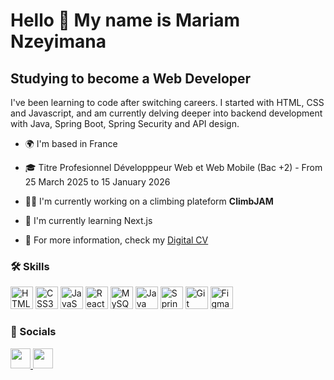 # Hello 👋 My name is Mariam Nzeyimana

## Studying to become a Web Developer

I've been learning to code after switching careers. I started with HTML, CSS and Javascript, and am currently delving deeper into backend development with Java, Spring Boot, Spring Security and API design.


* 🌍  I'm based in France

* 🎓  Titre Profesionnel Développpeur Web et Web Mobile (Bac +2) - From 25 March 2025 to 15 January 2026

* 👩‍💻  I'm currently working on a climbing plateform **ClimbJAM**

* 🧠  I'm currently learning Next.js

* 💬  For more information, check my [Digital CV](https://mariamnze.github.io/cv/) 


### 🛠️ Skills 
<p align="left">
<img src="https://raw.githubusercontent.com/danielcranney/readme-generator/main/public/icons/skills/html5-colored.svg" width="36" height="36" alt="HTML5"/>
<img src="https://raw.githubusercontent.com/danielcranney/readme-generator/main/public/icons/skills/css3-colored.svg" width="36" height="36" alt="CSS3"/>
<img src="https://raw.githubusercontent.com/danielcranney/readme-generator/main/public/icons/skills/javascript-colored.svg" width="36" height="36" alt="JavaScript"/>

<img src="https://raw.githubusercontent.com/danielcranney/readme-generator/main/public/icons/skills/react-colored.svg" width="36" height="36" alt="React"/>
<img src="https://raw.githubusercontent.com/danielcranney/readme-generator/main/public/icons/skills/mysql-colored.svg" width="36" height="36" alt="MySQL"/>
<img src="https://raw.githubusercontent.com/danielcranney/readme-generator/main/public/icons/skills/java-colored.svg" width="36" height="36" alt="Java"/>

<img src="https://raw.githubusercontent.com/danielcranney/readme-generator/main/public/icons/skills/springboot-colored.svg" width="36" height="36" alt="Spring Boot"/>  
<img src="https://raw.githubusercontent.com/danielcranney/readme-generator/main/public/icons/skills/git-colored.svg" width="36" height="36" alt="Git"/>
<img src="https://raw.githubusercontent.com/danielcranney/readme-generator/main/public/icons/skills/figma-colored.svg" width="36" height="36" alt="Figma"/></p>

<!-- Other skills
TypeScript:
<img src="https://raw.githubusercontent.com/danielcranney/readme-generator/main/public/icons/skills/typescript-colored.svg" width="36" height="36" alt="TypeScript"/>
Vite:
<img src="https://raw.githubusercontent.com/danielcranney/readme-generator/main/public/icons/skills/vite-colored.svg" width="36" height="36" alt="Vite" title="Vite"/>
-->                  

### 🔗 Socials
                  
<p align="left"> <a href="https://www.github.com/MariamNze" target="_blank" rel="noreferrer"> <picture> <source media="(prefers-color-scheme: dark)" srcset="https://raw.githubusercontent.com/danielcranney/readme-generator/main/public/icons/socials/github-dark.svg"/> <source media="(prefers-color-scheme: light)" srcset="https://raw.githubusercontent.com/danielcranney/readme-generator/main/public/icons/socials/github.svg"/> <img src="https://raw.githubusercontent.com/danielcranney/readme-generator/main/public/icons/socials/github.svg" width="32" height="32"/> </picture> </a>
<a href="https://www.linkedin.com/in/mariam-nzeyimana" target="_blank" rel="noreferrer"> <picture> <source media="(prefers-color-scheme: dark)" srcset="https://raw.githubusercontent.com/danielcranney/readme-generator/main/public/icons/socials/linkedin-dark.svg"/> <source media="(prefers-color-scheme: light)" srcset="https://raw.githubusercontent.com/danielcranney/readme-generator/main/public/icons/socials/linkedin.svg"/> <img src="https://raw.githubusercontent.com/danielcranney/readme-generator/main/public/icons/socials/linkedin.svg" width="32" height="32"/> </picture> </a></p>
&nbsp;

<!--
# Formation Développpeur Web et Web Mobile du 25 mars 2025 au 15 janvier 2026

Durant ma formation, je vais acquérir des compétences en développement
front-end et back-end.  
L'accent sera mis sur la conception d'interfaces utilisateur, la gestion de
bases de données, ainsi que la mise en œuvre de solutions de sécurité et de
référencement web (SEO).

## 📄 Projets

Liste des projets réalisés durant ma formation [DWWM](https://gretaformation.ac-orleans-tours.fr/formation/titre-professionnel-developpeur-web-et-web-mobile) à [MAME](https://mame-tours.com/).

## Figma - Projet VisioTech 🎨🎬 (Mai 2025)
![Figma](https://img.shields.io/badge/Figma-F24E1E?style=flat&logo=figma&logoColor=white)

**Objectif** : Réaliser la maquette pour notre projet [VisioTech](https://www.figma.com/design/sSM8OPuiDKpTGubUSrxOjj/Visiotech?m=auto&t=xptstndFuxVvH3N4-6).

**Description** : Créer les différents composants et toutes les pages de notre projet.

## JavaScript & Katas 💡🧠 (Mai 2025)
![GitHub](https://img.shields.io/badge/GitHub-121011?style=flat&logo=github&logoColor=white)
![JavaScript](https://img.shields.io/badge/JavaScript-F7DF1E?style=flat&logo=javascript&logoColor=000)

**Objectif** : Apprendre les bases de JavaScript.

**Description** : Résoudre des Katas, s'exercer sur des fonctions JS (fundamentals, array, string, array functions, object) et manipuler le DOM.

## Maquettes ✍️🎨 (Avril 2025)
![Figma](https://img.shields.io/badge/Figma-F24E1E?style=flat&logo=figma&logoColor=white)

**Objectif** : Apprendre les bases de Figma.

**Description** : Réaliser des petits wireframes et maquettes.

## Algorithmique 🧠💻 (Avril 2025)
![GitHub](https://img.shields.io/badge/GitHub-121011?style=flat&logo=github&logoColor=white)
![JavaScript](https://img.shields.io/badge/JavaScript-F7DF1E?style=flat&logo=javascript&logoColor=000)

**Objectif** : Apprendre les bases de l'algorithmique.

**Description** : Réaliser des petits programmes en pseudo-code / JavaScript.

## CV numérique 💻📄 (Avril 2025)
![GitHub](https://img.shields.io/badge/GitHub-121011?style=flat&logo=github&logoColor=white)
![HTML](https://img.shields.io/badge/HTML-E34F26?style=flat&logo=html5&logoColor=white)
![CSS](https://img.shields.io/badge/CSS-1572B6?style=flat&logo=css3&logoColor=white)

**Objectif** : Créer une page web simple qui présente notre profil personnel (CV, portfolio) ou un thème fictif (ex : un hobby, un produit, un événement, etc.) en utilisant les principaux éléments de HTML et CSS.

**Description** : Réaliser un CV numérique à peaufiner et présenter aux entreprises.

<!-- Other badges

![React](https://img.shields.io/badge/React-20232A?style=flat&logo=react&logoColor=61DAFB)
![Java](https://img.shields.io/badge/Java-ED8B00?style=flat&logo=openjdk&logoColor=white)
![MySQL](https://img.shields.io/badge/MySQL-4479A1?style=flat&logo=mysql&logoColor=white)
![Spring Boot](https://img.shields.io/badge/SpringBoot-6DB33F?style=flat&logo=spring&logoColor=white)
![Vite](https://img.shields.io/badge/Vite-B73BFE?style=flat&logo=vite&logoColor=FFD62E)
![Discord](https://img.shields.io/badge/Discord-5865F2?style=flat&logo=discord&logoColor=white)

-->
